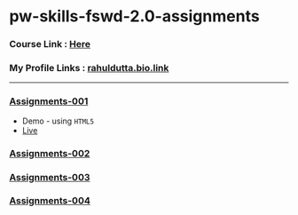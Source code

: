 # pw-skills-fswd-2.0-assignments
### Course Link : [Here](https://pwskills.com/course/Full-Stack-web-development-2.0)

### My Profile Links : [rahuldutta.bio.link](https://rahuldutta.bio.link)

---

### [Assignments-001](./001/index.html)
- Demo - using `HTML5`
- [Live](https://irahuldutta02.github.io/pw-skills-fswd-2.0-assignments/001/index.html)

### [Assignments-002](#)

### [Assignments-003](#)

### [Assignments-004](#)



